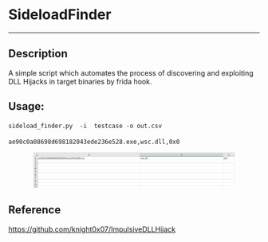 # SideloadFinder
-----------------

## Description

A simple script which automates the process of discovering and exploiting DLL Hijacks in target binaries by frida hook.

## Usage:
```
sideload_finder.py  -i  testcase -o out.csv

ae90c0a08698d698182043ede236e528.exe,wsc.dll,0x0
```

<p align="center">
 <img alt="output" src="doc/output.jpg" height="80%" width="80%">
</p>

## Reference 
https://github.com/knight0x07/ImpulsiveDLLHijack